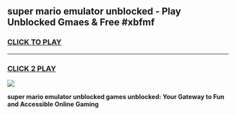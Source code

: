 
## super mario emulator unblocked - Play Unblocked Gmaes & Free #xbfmf
<h3>
<a href="https://news.freeplayer.one?title=super_mario_emulator_unblocked&ref=27F">CLICK TO PLAY</a></h3>
<hr>

<h3>
<a href="https://news.freeplayer.one?title=super_mario_emulator_unblocked&ref=27F">CLICK 2 PLAY</a>
  
</h3>

<a href="https://news.freeplayer.one?title=super_mario_emulator_unblocked&ref=27F/"><img src="https://clearcache.store/games.png"></a>


**super mario emulator unblocked games unblocked: Your Gateway to Fun and Accessible Online Gaming**
